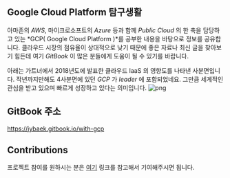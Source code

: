 ## Google Cloud Platform 탐구생활
아마존의 *AWS*, 마이크로소프트의 *Azure* 등과 함께 *Public Cloud* 의 한 축을 담당하고 있는 
*GCP( Google Cloud Platform )*를 공부한 내용을 바탕으로 정보를 공유합니다. 클라우드 시장의 점유율이 상대적으로 낮기 때문에
좋은 자료나 최신 글을 찾아보기 힘든데 여기 *GitBook* 이 많은 분들에게 도움이 될 수 있기를 바랍니다.

아래는 가트너에서 2018년도에 발표한 클라우드 IaaS 의 영향도를 나타낸 사분면입니다.
작년까지만해도 4사분면에 있던 *GCP* 가 *leader* 에 포함되었네요. 그만큼 세계적인 관심을 받고 있으며
빠르게 성장하고 있다는 의미입니다.
![png](https://zdnet1.cbsistatic.com/hub/i/r/2018/05/23/42a0e1b3-1500-436c-af05-ba02bec87fd3/resize/770xauto/f09abc28f0cf9395a2e3a6ef5201cfa5/gartner-iaas-mq-april-2018.png)

## GitBook 주소
https://jybaek.gitbook.io/with-gcp

## Contributions
프로젝트 참여를 원하시는 분은 [여기][1] 링크를 참고해서 기여해주시면 됩니다.

[1]: https://github.com/jybaek/with-gcp/blob/master/CONTRIBUTING.md
